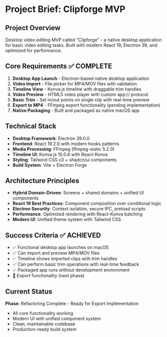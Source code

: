# Project Brief: Clipforge MVP

## Project Overview
Desktop video editing MVP called "Clipforge" - a native desktop application for basic video editing tasks. Built with modern React 19, Electron 39, and optimized for performance.

## Core Requirements ✅ COMPLETE
1. **Desktop App Launch** - Electron-based native desktop application
2. **Video Import** - File picker for MP4/MOV files with validation
3. **Timeline View** - Konva.js timeline with draggable trim handles
4. **Video Preview** - HTML5 video player with custom app:// protocol
5. **Basic Trim** - Set in/out points on single clip with real-time preview
6. **Export to MP4** - FFmpeg export functionality (pending implementation)
7. **Native Packaging** - Built and packaged as native macOS app

## Technical Stack
- **Desktop Framework**: Electron 39.0.0
- **Frontend**: React 19.2.0 with modern hooks patterns
- **Media Processing**: FFmpeg (ffmpeg-static 5.2.0)
- **Timeline UI**: Konva.js 10.0.8 with React-Konva
- **Styling**: Tailwind CSS v3 + shadcn/ui components
- **Build System**: Vite + Electron Forge

## Architecture Principles
- **Hybrid Domain-Driven**: Screens + shared domains + unified UI components
- **React 19 Best Practices**: Component composition over conditional logic
- **Electron Security**: Context isolation, secure IPC, preload scripts
- **Performance**: Optimized rendering with React-Konva batching
- **Modern UI**: Unified theme system with Tailwind CSS

## Success Criteria ✅ ACHIEVED
- ✅ Functional desktop app launches on macOS
- ✅ Can import and preview MP4/MOV files
- ✅ Timeline shows imported clips with trim handles
- ✅ Can perform basic trim operations with real-time feedback
- ✅ Packaged app runs without development environment
- 🔄 Export functionality (next phase)

## Current Status
**Phase**: Refactoring Complete - Ready for Export Implementation
- All core functionality working
- Modern UI with unified component system
- Clean, maintainable codebase
- Production-ready build system